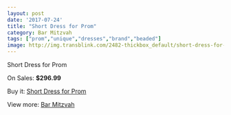 ```yaml
---
layout: post
date: '2017-07-24'
title: "Short Dress for Prom"
category: Bar Mitzvah
tags: ["prom","unique","dresses","brand","beaded"]
image: http://img.transblink.com/2482-thickbox_default/short-dress-for-prom.jpg
---
```

Short Dress for Prom

On Sales: **$296.99**
<a href="https://www.transblink.com/en/bar-mitzvah/803-short-dress-for-prom.html"><amp-img layout="responsive" width="600" height="600" src="//img.transblink.com/2482-thickbox_default/short-dress-for-prom.jpg" alt="Short Dress for Prom 0" /></a>
<a href="https://www.transblink.com/en/bar-mitzvah/803-short-dress-for-prom.html"><amp-img layout="responsive" width="600" height="600" src="//img.transblink.com/2486-thickbox_default/short-dress-for-prom.jpg" alt="Short Dress for Prom 1" /></a>
<a href="https://www.transblink.com/en/bar-mitzvah/803-short-dress-for-prom.html"><amp-img layout="responsive" width="600" height="600" src="//img.transblink.com/2485-thickbox_default/short-dress-for-prom.jpg" alt="Short Dress for Prom 2" /></a>
<a href="https://www.transblink.com/en/bar-mitzvah/803-short-dress-for-prom.html"><amp-img layout="responsive" width="600" height="600" src="//img.transblink.com/2484-thickbox_default/short-dress-for-prom.jpg" alt="Short Dress for Prom 3" /></a>
<a href="https://www.transblink.com/en/bar-mitzvah/803-short-dress-for-prom.html"><amp-img layout="responsive" width="600" height="600" src="//img.transblink.com/2483-thickbox_default/short-dress-for-prom.jpg" alt="Short Dress for Prom 4" /></a>

Buy it: [Short Dress for Prom](https://www.transblink.com/en/bar-mitzvah/803-short-dress-for-prom.html "Short Dress for Prom")

View more: [Bar Mitzvah](https://www.transblink.com/en/2-bar-mitzvah "Bar Mitzvah")